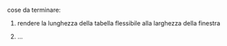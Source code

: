cose da terminare:

1) rendere la lunghezza della tabella flessibile alla larghezza della finestra

2) ...